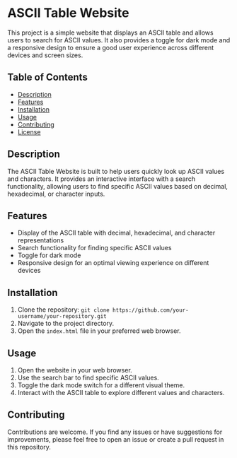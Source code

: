 
# ASCII Table Website

This project is a simple website that displays an ASCII table and allows users to search for ASCII values. It also provides a toggle for dark mode and a responsive design to ensure a good user experience across different devices and screen sizes.

## Table of Contents

- [Description](#description)
- [Features](#features)
- [Installation](#installation)
- [Usage](#usage)
- [Contributing](#contributing)
- [License](#license)

## Description

The ASCII Table Website is built to help users quickly look up ASCII values and characters. It provides an interactive interface with a search functionality, allowing users to find specific ASCII values based on decimal, hexadecimal, or character inputs.

## Features

- Display of the ASCII table with decimal, hexadecimal, and character representations
- Search functionality for finding specific ASCII values
- Toggle for dark mode
- Responsive design for an optimal viewing experience on different devices

## Installation

1. Clone the repository: `git clone https://github.com/your-username/your-repository.git`
2. Navigate to the project directory.
3. Open the `index.html` file in your preferred web browser.

## Usage

1. Open the website in your web browser.
2. Use the search bar to find specific ASCII values.
3. Toggle the dark mode switch for a different visual theme.
4. Interact with the ASCII table to explore different values and characters.

## Contributing

Contributions are welcome. If you find any issues or have suggestions for improvements, please feel free to open an issue or create a pull request in this repository.


